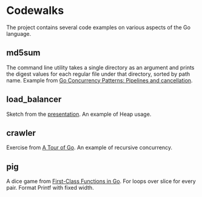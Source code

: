 # Codewalks

The project contains several code examples on various aspects of the Go language.

## md5sum

The command line utility takes a single directory as an argument and prints the digest values for each regular file under that directory, sorted by path name.
Example from [Go Concurrency Patterns: Pipelines and cancellation](https://blog.golang.org/pipelines).

## load_balancer

Sketch from the [presentation](https://talks.golang.org/2012/waza.slide#45).
An example of Heap usage.

## crawler

Exercise from [A Tour of Go](https://tour.golang.org/concurrency/10).
An example of recursive concurrency.

## pig

A dice game from [First-Class Functions in Go](https://golang.org/doc/codewalk/functions/).
For loops over slice for every pair. Format Printf with fixed width.